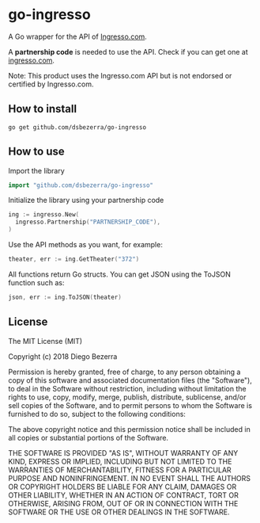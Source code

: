 # go-ingresso

A Go wrapper for the API of [Ingresso.com](https://www.ingresso.com/).

A **partnership code** is needed to use the API. Check if you can get one at [ingresso.com](https://suporte.ingresso.com/hc/pt-br/articles/115001166112-Integra%C3%A7%C3%A3o-com-a-API-de-Conte%C3%BAdo-).

Note: This product uses the Ingresso.com API but is not endorsed or certified by Ingresso.com.

## How to install

```shell
go get github.com/dsbezerra/go-ingresso
```

## How to use

Import the library

```go
import "github.com/dsbezerra/go-ingresso"
```

Initialize the library using your partnership code
```go
ing := ingresso.New(
  ingresso.Partnership("PARTNERSHIP_CODE"),
)
```

Use the API methods as you want, for example:

```go
theater, err := ing.GetTheater("372")
```

All functions return Go structs. You can get JSON using the ToJSON function such as:

```go
json, err := ing.ToJSON(theater)
```

## License

The MIT License (MIT)

Copyright (c) 2018 Diego Bezerra

Permission is hereby granted, free of charge, to any person obtaining a copy
of this software and associated documentation files (the "Software"), to deal
in the Software without restriction, including without limitation the rights
to use, copy, modify, merge, publish, distribute, sublicense, and/or sell
copies of the Software, and to permit persons to whom the Software is
furnished to do so, subject to the following conditions:

The above copyright notice and this permission notice shall be included in all
copies or substantial portions of the Software.

THE SOFTWARE IS PROVIDED "AS IS", WITHOUT WARRANTY OF ANY KIND, EXPRESS OR
IMPLIED, INCLUDING BUT NOT LIMITED TO THE WARRANTIES OF MERCHANTABILITY,
FITNESS FOR A PARTICULAR PURPOSE AND NONINFRINGEMENT. IN NO EVENT SHALL THE
AUTHORS OR COPYRIGHT HOLDERS BE LIABLE FOR ANY CLAIM, DAMAGES OR OTHER
LIABILITY, WHETHER IN AN ACTION OF CONTRACT, TORT OR OTHERWISE, ARISING FROM,
OUT OF OR IN CONNECTION WITH THE SOFTWARE OR THE USE OR OTHER DEALINGS IN THE
SOFTWARE.
